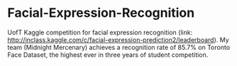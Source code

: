 Facial-Expression-Recognition
=============================

UofT Kaggle competition for facial expression recognition (link: http://inclass.kaggle.com/c/facial-expression-prediction2/leaderboard). My team (Midnight Mercenary) achieves a recognition rate of 85.7% on Toronto Face Dataset, the highest ever in three years of student competition. 
